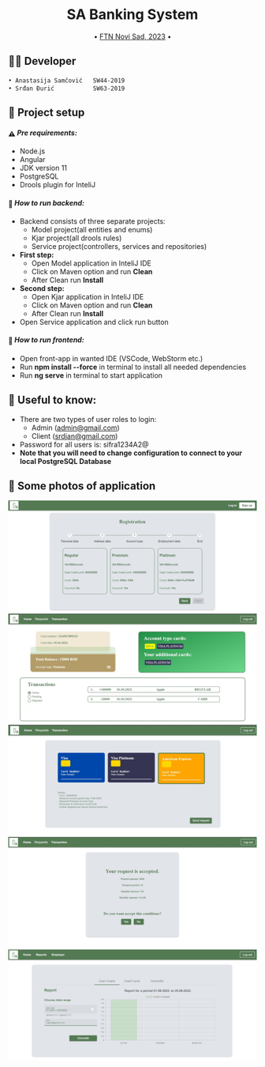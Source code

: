<h1 align="center">
  SA Banking System
  <br>
</h1>

<p align="center">
  • <a href="#-project-setup-and-commands">FTN Novi Sad, 2023</a>
  •
</p>


## 👨‍💻 Developer
    • Anastasija Samčović   SW44-2019
    • Srđan Đurić           SW63-2019

## 🚀 Project setup

#### <span style="vertical-align: middle">:warning:</span> *Pre requirements:*

- Node.js
- Angular
- JDK version 11
- PostgreSQL
- Drools plugin for InteliJ

#### <span style="vertical-align: middle">:floppy_disk:</span> *How to run backend:*

- Backend consists of three separate projects:
    - Model project(all entities and enums)
    - Kjar project(all drools rules)
    - Service project(controllers, services and repositories)
- <b>First step:</b>
    - Open Model application in InteliJ IDE
    - Click on Maven option and run <b>Clean</b>
    - After Clean run <b>Install</b>
- <b>Second step:</b>
    - Open Kjar application in InteliJ IDE
    - Click on Maven option and run <b>Clean</b>
    - After Clean run <b>Install</b>
- Open Service application and click run button

#### <span style="vertical-align: middle">:floppy_disk:</span> *How to run frontend:*

- Open front-app in wanted IDE (VSCode, WebStorm etc.)
- Run <b>npm install --force</b> in terminal to install all needed dependencies
- Run <b>ng serve</b> in terminal to start application

## 🤝 Useful to know:
- There are two types of user roles to login:
    - Admin (admin@gmail.com)
    - Client (srdjan@gmail.com)
- Password for all users is: sifra1234A2@
- <b>Note that you will need to change configuration to connect to your local PostgreSQL Database</b>

## 📱 Some photos of application
![registration page](./front-end/src/assets/images/S1.jpg)
![home page](./front-end/src/assets/images/S2.jpg)
![credit card request page](./front-end/src/assets/images/S3.jpg)
![accepted cash credit page](./front-end/src/assets/images/S4.jpg)
![reports page](./front-end/src/assets/images/S5.jpg)
